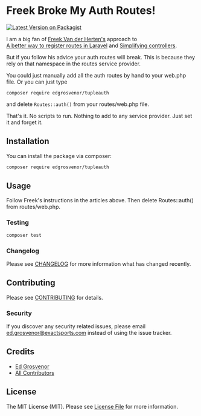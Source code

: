 # Freek Broke My Auth Routes!
[![Latest Version on Packagist](https://img.shields.io/packagist/v/edgrosvenor/tupleauth.svg?style=flat-square)](https://packagist.org/packages/edgrosvenor/tupleauth)

I am a big fan of [Freek Van der Herten's](https://twitter.com/freekmurze) approach to  
[A better way to register routes in Laravel](https://freek.dev/1210-a-better-way-to-register-routes-in-laravel) and 
[Simplifying controllers](https://freek.dev/1324-simplifying-controllers#controllers-are-better-off-without-a-default-namespace).

But if you follow his advice your auth routes will break. This is because they rely on that namespace in the routes
 service provider. 
 
 You could just manually add all the auth routes by hand to your web.php file. Or you can just type
 
 `composer require edgrosvenor/tupleauth`
 
 and delete `Routes::auth()` from your routes/web.php file.
 
 That's it. No scripts to run. Nothing to add to any service provider. Just set it and forget it.

## Installation

You can install the package via composer:

```bash
composer require edgrosvenor/tupleauth
```

## Usage

Follow Freek's instructions in the articles above. Then delete Routes::auth() from routes/web.php.

### Testing

``` bash
composer test
```

### Changelog

Please see [CHANGELOG](CHANGELOG.md) for more information what has changed recently.

## Contributing

Please see [CONTRIBUTING](CONTRIBUTING.md) for details.

### Security

If you discover any security related issues, please email ed.grosvenor@exactsports.com instead of using the issue tracker.

## Credits

- [Ed Grosvenor](https://github.com/exactsports)
- [All Contributors](../../contributors)

## License

The MIT License (MIT). Please see [License File](LICENSE.md) for more information.
